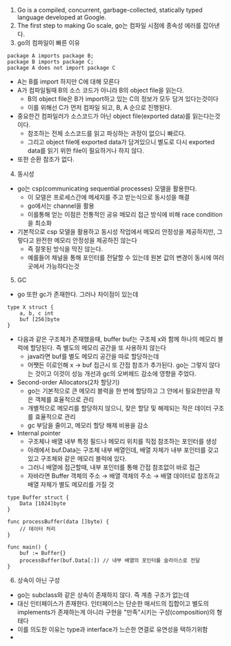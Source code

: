 1. Go is a compiled, concurrent, garbage-collected, statically typed language developed at Google.
2. The first step to making Go scale, go는 컴파일 시점에 종속성 에러를 잡아낸다.
3. go의 컴파일이 빠른 이유
```
package A imports package B;
package B imports package C;
package A does not import package C
```
- A는 B를 import 하지만 C에 대해 모른다
- A가 컴파일될때 B의 소스 코드가 아니라 B의 object file을 읽는다.
  - B의 object file은 B가 import하고 있는 C의 정보가 모두 담겨 있다는것이다
  - 이를 위해선 C가 먼저 컴파일 되고, B, A 순으로 진행된다.
- 중요한건 컴파일러가 소스코드가 아닌 object file(exported data)를 읽는다는것이다.
  - 참조하는 전체 소스코드를 읽고 파싱하는 과정이 없으니 빠르다.
  - 그리고 object file에 exported data가 담겨있으니 별도로 다시 exported data를 읽기 위한 file이 필요하거나 하지 않다.
- 또한 순환 참조가 없다.
4. 동시성
- go는 csp(communicating sequential processes) 모델을 활용한다.
  - 이 모델은 프로세스간에 메세지를 주고 받는식으로 동시성을 해결
  - go에서는 channel을 활용
  - 이를통해 얻는 이점은 전통적인 공유 메모리 접근 방식에 비해 race condition을 최소화
- 기본적으로 csp 모델을 활용하고 동시성 작업에서 메모리 안정성을 제공하지만, 그렇다고 완전한 메모리 안정성을 제공하진 않는다
  - 즉 잘못된 방식을 막진 않는다.
  - 예를들어 채널을 통해 포인터를 전달할 수 있는데 원본 값의 변경이 동시에 여러 곳에서 가능하다는것
5. GC
- go 또한 gc가 존재한다. 그러나 차이점이 있는데
```
type X struct {
    a, b, c int
    buf [256]byte
}
```
- 다음과 같은 구조체가 존재했을때, buffer buf는 구조체 x와 함께 하나의 메모리 블럭에 할당된다. 즉 별도의 메모리 공간을 또 사용하지 않는다
  - java라면 buf를 별도 메모리 공간을 따로 할당하는데
  - 어쨋든 이로인해 x -> buf 접근시 또 간접 참조가 추가된다. go는 그렇지 않다는 것이고 이것이 성능 개선과 gc의 오버헤드 감소에 영향을 주었다.
- Second-order Allocators(2차 할당기)
  - go는 기본적으로 큰 메모리 블럭을 한 번에 할당하고 그 안에서 필요한만큼 작은 객체를 효율적으로 관리
  - 개별적으로 메모리를 할당하지 않으니, 잦은 할당 및 해제되는 작은 데이터 구조를 효율적으로 관리
  - gc 부담을 줄이고, 메모리 할당 해제 비용을 감소
- Internal pointer
  - 구조체나 배열 내부 특정 필드나 메모리 위치를 직접 참조하는 포인터를 생성
  - 아래에서 buf.Data는 구조체 내부 배열인데, 배열 자체가 내부 포인터를 갖고 있고 구조체와 같은 메모리 블럭에 있다.
  - 그러니 배열에 접근할때, 내부 포인터를 통해 간접 참조없이 바로 접근
  - 자바라면 Buffer 객체의 주소 → 배열 객체의 주소 → 배열 데이터로 참조하고 배열 자체가 별도 메모리를 가질 것
```
type Buffer struct {
    Data [1024]byte
}

func processBuffer(data []byte) {
    // 데이터 처리
}

func main() {
    buf := Buffer{}
    processBuffer(buf.Data[:]) // 내부 배열의 포인터를 슬라이스로 전달
}
```
6. 상속이 아닌 구성
- go는 subclass와 같은 상속이 존재하지 않다. 즉 계층 구조가 없는데
- 대신 인터페이스가 존재한다. 인터페이스는 단순한 매서드의 집합이고 별도의 implements가 존재하는게 아니라 구현을 "만족"시키는 구성(composition)의 형태다
- 이를 의도한 이유는 type과 interface가 느슨한 연결로 유연성을 택하기위함
- 
